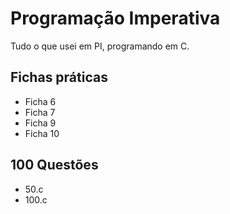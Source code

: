 # Programação Imperativa
Tudo o que usei em PI, programando em C.

## Fichas práticas
- Ficha 6
- Ficha 7
- Ficha 9
- Ficha 10
## 100 Questões
- 50.c
- 100.c
